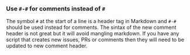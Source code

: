 ### Use `#-#` for comments instead of `#`

The symbol `#` at the start of a line is a header tag in Markdown and `#-#`
should be used instead for comments. The sintax of the new comment header is
not great but it will avoid mangling markdown.
If you have any script that creates new issues, PRs or comments then they will
need to be updated to new comment header.
